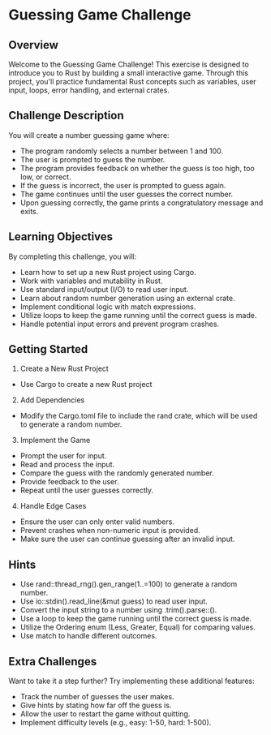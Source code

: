 # Guessing Game Challenge
## Overview

Welcome to the Guessing Game Challenge! This exercise is designed to introduce you to Rust by building a small interactive game. Through this project, you'll practice fundamental Rust concepts such as variables, user input, loops, error handling, and external crates.

## Challenge Description

You will create a number guessing game where:
- The program randomly selects a number between 1 and 100.
- The user is prompted to guess the number.
- The program provides feedback on whether the guess is too high, too low, or correct.
- If the guess is incorrect, the user is prompted to guess again.
- The game continues until the user guesses the correct number.
- Upon guessing correctly, the game prints a congratulatory message and exits.

## Learning Objectives

By completing this challenge, you will:
- Learn how to set up a new Rust project using Cargo.
- Work with variables and mutability in Rust.
- Use standard input/output (I/O) to read user input.
- Learn about random number generation using an external crate.
- Implement conditional logic with match expressions.
- Utilize loops to keep the game running until the correct guess is made.
- Handle potential input errors and prevent program crashes.

## Getting Started

1. Create a New Rust Project
- Use Cargo to create a new Rust project
2. Add Dependencies
- Modify the Cargo.toml file to include the rand crate, which will be used to generate a random number.
3. Implement the Game
- Prompt the user for input.
- Read and process the input.
- Compare the guess with the randomly generated number.
- Provide feedback to the user.
- Repeat until the user guesses correctly.
4. Handle Edge Cases
- Ensure the user can only enter valid numbers.
- Prevent crashes when non-numeric input is provided.
- Make sure the user can continue guessing after an invalid input.

## Hints
- Use rand::thread_rng().gen_range(1..=100) to generate a random number.
- Use io::stdin().read_line(&mut guess) to read user input.
- Convert the input string to a number using .trim().parse::<u32>().
- Use a loop to keep the game running until the correct guess is made.
- Utilize the Ordering enum (Less, Greater, Equal) for comparing values.
- Use match to handle different outcomes.

## Extra Challenges

Want to take it a step further? Try implementing these additional features:
- Track the number of guesses the user makes.
- Give hints by stating how far off the guess is.
- Allow the user to restart the game without quitting.
- Implement difficulty levels (e.g., easy: 1-50, hard: 1-500).

